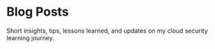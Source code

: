 # Blog Posts

Short insights, tips, lessons learned, and updates on my cloud security learning journey.
